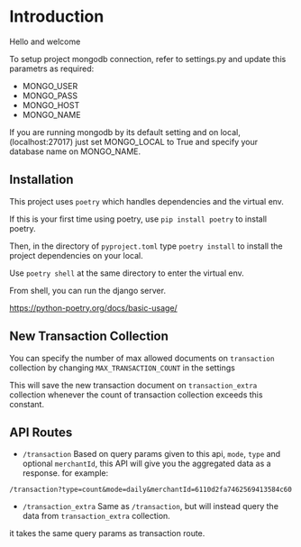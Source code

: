 # Introduction

Hello and welcome

To setup project mongodb connection, refer to settings.py and update this parametrs as required:
- MONGO_USER
- MONGO_PASS
- MONGO_HOST 
- MONGO_NAME 

If you are running mongodb by its default setting and on local, (localhost:27017) just set MONGO_LOCAL to True and specify your database name on MONGO_NAME.

## Installation

This project uses `poetry` which handles dependencies and the virtual env.

If this is your first time using poetry, use `pip install poetry` to install poetry.

Then, in the directory of `pyproject.toml` type `poetry install` to install the project dependencies on your local.

Use `poetry shell` at the same directory to enter the virtual env.

From shell, you can run the django server.

https://python-poetry.org/docs/basic-usage/

## New Transaction Collection

You can specify the number of max allowed documents on `transaction` collection by changing `MAX_TRANSACTION_COUNT` in the settings

This will save the new transaction document on `transaction_extra` collection whenever the count of transaction collection exceeds this constant.

## API Routes

- `/transaction` 
Based on query params given to this api, `mode`, `type` and optional `merchantId`, this API will give you the aggregated data as a response. for example:


`/transaction?type=count&mode=daily&merchantId=6110d2fa7462569413584c60`

- `/transaction_extra`
Same as `/transaction`, but will instead query the data from `transaction_extra` collection.

it takes the same query params as transaction route.

